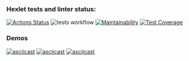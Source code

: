 ### Hexlet tests and linter status:
[![Actions Status](https://github.com/LexAeterna731/php-project-48/workflows/hexlet-check/badge.svg)](https://github.com/LexAeterna731/php-project-48/actions)
![tests workflow](https://github.com//LexAeterna731/php-project-48/actions/workflows/tests.yml/badge.svg)
[![Maintainability](https://api.codeclimate.com/v1/badges/add317e68f0215661b39/maintainability)](https://codeclimate.com/github/LexAeterna731/php-project-48/maintainability)
[![Test Coverage](https://api.codeclimate.com/v1/badges/add317e68f0215661b39/test_coverage)](https://codeclimate.com/github/LexAeterna731/php-project-48/test_coverage)

### Demos

[![asciicast](https://asciinema.org/a/wIWvcrFkxedYKjPpZDKbpzdLq.svg)](https://asciinema.org/a/wIWvcrFkxedYKjPpZDKbpzdLq)
[![asciicast](https://asciinema.org/a/mWZE1ruVicaeb3lEkMMnsFbHk.svg)](https://asciinema.org/a/mWZE1ruVicaeb3lEkMMnsFbHk)
[![asciicast](https://asciinema.org/a/vNlI5K3R6PZh0pAXYiHxTK64Y.svg)](https://asciinema.org/a/vNlI5K3R6PZh0pAXYiHxTK64Y)